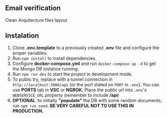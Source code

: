 ## Email verification

Clean Arquitecture files layout

## Instalation

1. Clone **.env.template** to a previously created **.env** file and configure the proper variables.
2. Run `npm install` to install dependencies.
3. Configure **docker-compose.yml** and run `docker-compose up -d` to get the Mongo DB instance running.
4. Run `npm run dev` to start the project in development mode.
5. To public try, replace with a tunnel connection in `http://localhost:3000/api` (or the port stated on `PORT` in `.env`). You can use **PORTS** tab in **VSC** or **NGROK**. Place the public url into `.env`'s `WEBSERVICE_URL` property (remember to include **/api**)
6. **OPTIONAL** :to initially **"populate"** the DB with some random documents, run `npm run seed`. **BE VERY CAREFUL NOT TO USE THIS IN PRODUCTION.**
